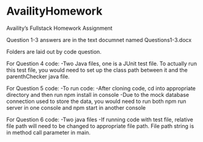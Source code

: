 # AvailityHomework
Availity’s Fullstack Homework Assignment

Question 1-3 answers are in the text documnet named Questions1-3.docx

Folders are laid out by code question.

For Question 4 code:
-Two Java files, one is a JUnit test file. To actually run this test file, you would need to set up the class path between it and the parenthChecker java file.

For Question 5 code:
-To run code:
-After cloning code, cd into appropriate directory and then run npm install in console
-Due to the mock database connection used to store the data, you would need to run both npm run server in one console and npm start in another console

For Question 6 code:
-Two java files
-If running code with test file, relative file path will need to be changed to appropriate file path. File path string is in method call parameter in main. 
